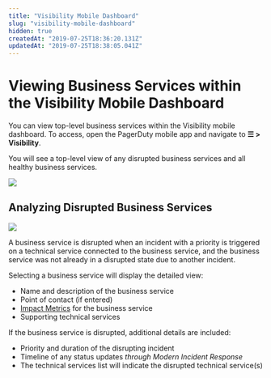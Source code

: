 ```yaml
---
title: "Visibility Mobile Dashboard"
slug: "visibility-mobile-dashboard"
hidden: true
createdAt: "2019-07-25T18:36:20.131Z"
updatedAt: "2019-07-25T18:38:05.041Z"
---
```

# Viewing Business Services within the Visibility Mobile Dashboard

You can view top-level business services within the Visibility mobile dashboard. To access, open the PagerDuty mobile app and navigate to **☰ > Visibility**.

You will see a top-level view of any disrupted business services and all healthy business services.

![](https://files.readme.io/0427e8d-visibility-mobile-dashboard.jpg)

 ## Analyzing Disrupted Business Services

![](https://files.readme.io/1e86218-visibility-best-practices-mobile-dashboard.jpg)

A business service is disrupted when an incident with a priority is triggered on a technical service connected to the business service, and the business service was not already in a disrupted state due to another incident. 

Selecting a business service will display the detailed view:

  * Name and description of the business service
  * Point of contact (if entered)
  * [Impact Metrics](doc:impact-metrics) for the business service
  * Supporting technical services

If the business service is disrupted, additional details are included:

* Priority and duration of the disrupting incident
* Timeline of any status updates *through Modern Incident Response*
* The technical services list will indicate the disrupted technical service(s)